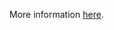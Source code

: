 More information [here](https://docs.prismacloud.io/en/enterprise-edition/policy-reference/google-cloud-policies/google-cloud-iam-policies/bc-gcp-iam-1).
